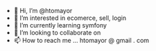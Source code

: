 - 👋 Hi, I’m @htomayor
- 👀 I’m interested in ecomerce, sell, login
- 🌱 I’m currently learning symfony
- 💞️ I’m looking to collaborate on 
- 📫 How to reach me ... htomayor @ gmail . com

<!---
htomayor/htomayor is a ✨ special ✨ repository because its `README.md` (this file) appears on your GitHub profile.
You can click the Preview link to take a look at your changes.
--->
